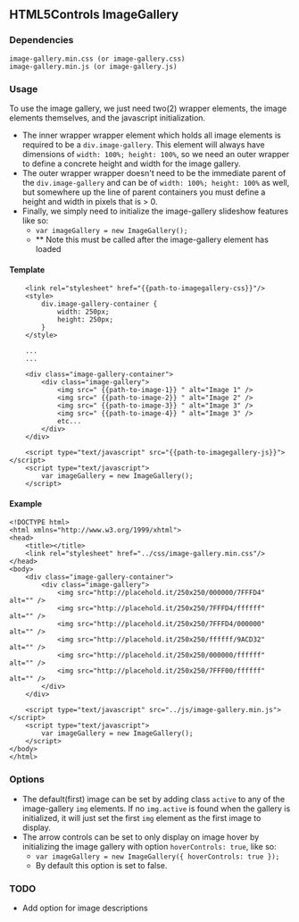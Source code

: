 ﻿## HTML5Controls ImageGallery

### Dependencies
``` 
image-gallery.min.css (or image-gallery.css)
image-gallery.min.js (or image-gallery.js)
```

### Usage
To use the image gallery, we just need two(2) wrapper elements, the image elements themselves, and the javascript initialization. 
-   The inner wrapper wrapper element which holds all image elements is required to be a `div.image-gallery`. This element will always have dimensions of `width: 100%; height: 100%`, so we need an outer wrapper to define a concrete height and width for the image gallery. 
-   The outer wrapper wrapper doesn't need to be the immediate parent of the `div.image-gallery` and can be of `width: 100%; height: 100%` as well, but somewhere up the line of parent containers you must define a height and width in pixels that is > 0.
-   Finally, we simply need to initialize the image-gallery slideshow features like so:
    -   `var imageGallery = new ImageGallery();`
    -   ** Note this must be called after the image-gallery element has loaded

#### Template
```
    <link rel="stylesheet" href="{{path-to-imagegallery-css}}"/>
    <style>
        div.image-gallery-container {
            width: 250px;
            height: 250px;
        }
    </style>

    ...
    ...

    <div class="image-gallery-container">
        <div class="image-gallery">
            <img src=" {{path-to-image-1}} " alt="Image 1" />
            <img src=" {{path-to-image-2}} " alt="Image 2" />
            <img src=" {{path-to-image-3}} " alt="Image 3" />
            <img src=" {{path-to-image-4}} " alt="Image 3" />
            etc...
        </div>
    </div>

    <script type="text/javascript" src="{{path-to-imagegallery-js}}"></script>
    <script type="text/javascript">
        var imageGallery = new ImageGallery();
    </script>
```



#### Example
```
<!DOCTYPE html>
<html xmlns="http://www.w3.org/1999/xhtml">
<head>
    <title></title>
    <link rel="stylesheet" href="../css/image-gallery.min.css"/>
</head>
<body>
    <div class="image-gallery-container">
        <div class="image-gallery">
            <img src="http://placehold.it/250x250/000000/7FFFD4" alt="" />
            <img src="http://placehold.it/250x250/7FFFD4/ffffff" alt="" />
            <img src="http://placehold.it/250x250/7FFFD4/000000" alt="" />
            <img src="http://placehold.it/250x250/ffffff/9ACD32" alt="" />
            <img src="http://placehold.it/250x250/000000/ffffff" alt="" />
            <img src="http://placehold.it/250x250/7FFF00/ffffff" alt="" />
        </div>
    </div>

    <script type="text/javascript" src="../js/image-gallery.min.js"></script>
    <script type="text/javascript">
        var imageGallery = new ImageGallery();
    </script>
</body>
</html>
```

### Options
-   The default(first) image can be set by adding class `active` to any of the image-gallery `img` elements. If no `img.active` is found when the gallery is initialized, it will just set the first `img` element as the first image to display.
-   The arrow controls can be set to only display on image hover by initializing the image gallery with option `hoverControls: true`, like so: 
    -   `var imageGallery = new ImageGallery({ hoverControls: true });`
    -   By default this option is set to false.

### TODO
-   Add option for image descriptions